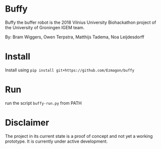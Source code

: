 # Buffy

Buffy the buffer robot is the 2018 Vilnius University Biohackathon project of the University of Groningen IGEM team.

By: Bram Wiggers, Owen Terpstra, Matthijs Tadema, Noa Leijdesdorff 

# Install
Install using `pip install git+https://github.com/Ezmagon/buffy`

# Run
run the script `buffy-run.py` from PATH

# Disclaimer
The project in its current state is a proof of concept and not yet a working prototype.
It is currently under active development.
